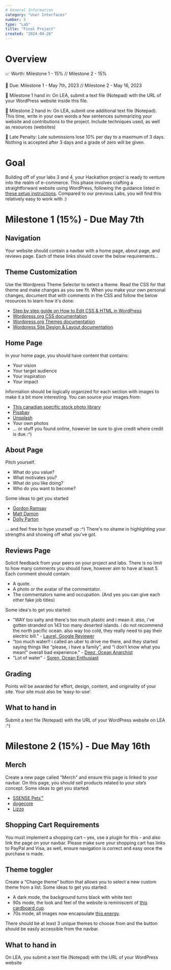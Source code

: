 ```yaml
---
# General Information
category: "User Interfaces"
number: 5
type: "Lab"
title: "Final Project"
created: "2024-04-26"
---
```


# Overview

📈 Worth: Milestone 1 - 15% // Milestone 2 - 15%

📅 Due: Milestone 1 - May 7th, 2023 // Milestone 2 - May 16, 2023

📠 Milestone 1 hand in: On LEA, submit a text file (Notepad) with the URL of your WordPress website inside this file.

📠 Milestone 2 hand in: On LEA, submit one additional text file (Notepad). This time, write in your own words a few sentences summarizing your website and contributions to the project. Include techniques used, as well as resources (websites)

👀 Late Penalty: Late submissions lose 10% per day to a maximum of 3 days. Nothing is accepted after 3 days and a grade of zero will be given.

# Goal

Building off of your labs 3 and 4, your Hackathon project is ready to venture into the realm of e-commerce. This phase involves crafting a straightforward website using WordPress, following the guidance listed in [these setup instructions](https://www.elizabethpoggie.com/notes/23-user-interfaces#getting-started). Compared to our previous Labs, you will find this relatively easy to work with :)

# Milestone 1 (15%) - Due May 7th

## Navigation

Your website should contain a navbar with a home page, about page, and reviews page. Each of these links should cover the below requirements...

## Theme Customization

Use the Wordpress Theme Selector to select a theme. Read the CSS for that theme and make changes as you see fit. When you make your own personal changes, document that with comments in the CSS and follow the below resources to learn how it's done:

- [Step by step guide on How to Edit CSS & HTML in WordPress](https://www.theme-junkie.com/how-to-edit-css-in-wordpress/)
- [Wordpress.org CSS documentation](https://developer.wordpress.org/advanced-administration/wordpress/css/)
- [Wordpress.org Themes documentation](https://wordpress.org/documentation/article/work-with-themes/)
- [Wordpress Site Design & Layout documentation](https://codex.wordpress.org/Site_Design_and_Layout)

## Home Page

In your home page, you should have content that contains:

- Your vision
- Your target audience
- Your inspiration
- Your impact

Information should be logically organized for each section with images to make it a bit more interesting. You can source your images from:

- [This canadian specific stock photo library](https://www.cira.ca/en/stock-gallery/)
- [Pixabay](https://pixabay.com/)
- [Unsplash](https://unsplash.com/)
- Your own photos
- ... or stuff you found online, however be sure to give credit where credit is due :^)

## About Page

Pitch yourself.

- What do you value?
- What motivates you?
- What do you like doing?
- Who do you want to become?

Some ideas to get you started

- [Gordon Ramsay](https://www.gordonramsay.com/)
- [Matt Damon](https://water.org/about-us/founders-board-team/matt-damon/)
- [Dolly Parton](https://dollyparton.com/)

... and feel free to hype yourself up :^) There's no shame in highlighting your strengths and showing off what you've got.

## Reviews Page

Solicit feedback from your peers on your project and labs. There is no limit to how many comments you should have, however aim to have at least 5. Each comment should contain:

- A quote.
- A photo or the avatar of the commentator.
- The commentators name and occupation. (And yes you can give each other fake job titles)

Some idea's to get you started:

- "WAY too salty and there's too much plastic and i mean it. also, i've gotten stranded on 143 too many deserted islands. i do not recommend the north pacific ocean. also way too cold, they really need to pay their electric bill." - [Laurel, Google Reviewer](https://maps.app.goo.gl/SZXzFqnvBh2CtJGv8)
- "too much water!! i called an uber to drive me there, and they started saying things like “please, i have a family”, and “i don’t know what you mean!” overall bad experience." - [Deez, Ocean Anarchist](https://maps.app.goo.gl/a6NYV5kVP1BofNwq5)
- "Lot of water" - [Soren, Ocean Enthusiast](https://maps.app.goo.gl/mnexhSKP5916kW9i6)

## Grading

Points will be awarded for effort, design, content, and originality of your site. Your site must also be ‘easy-to-use’.

## What to hand in

Submit a text file (Notepad) with the URL of your WordPress website on LEA :^)

# Milestone 2 (15%) - Due May 16th

## Merch

Create a new page called "Merch" and ensure this page is linked to your navbar. On this page, you should sell products related to your site’s concept. Some ideas to get you started:

- [SSENSE Pets™️](https://www.ssense.com/en-us/everything-else/pets)
- [dogecore](https://www.dogecore.com/collections/sweatshirt)
- [Lizzo](https://store.warnermusic.ca/collections/lizzo?ref=https%3A%2F%2Fwww.lizzomusic.com%2F)

## Shopping Cart Requirements

You must implement a shopping cart – yes, use a plugin for this - and also link the page on your navbar. Please make sure your shopping cart has links to PayPal and Visa, as well, ensure navigation is correct and easy once the purchase is made.

## Theme toggler

Create a “Change theme” button that allows you to select a new custom theme from a list. Some ideas to get you started:

- A dark mode, the background turns black with white text
- 90s mode, the look and feel of the website is reminiscent of [this cardboard cup](https://s.abcnews.com/images/Lifestyle/HT_paper_cup_jef_150624_16x9_1600.jpg).
- 70s mode, all images now encapsulate [this energy](https://i.pinimg.com/originals/c2/9d/99/c29d9973384c0dfbc3a5e74247a98b86.jpg).

There should be at least 3 unique themes to choose from and the button should be easily accessible from the navbar.

## What to hand in

On LEA, you submit a text file (Notepad) with the URL of your WordPress website

